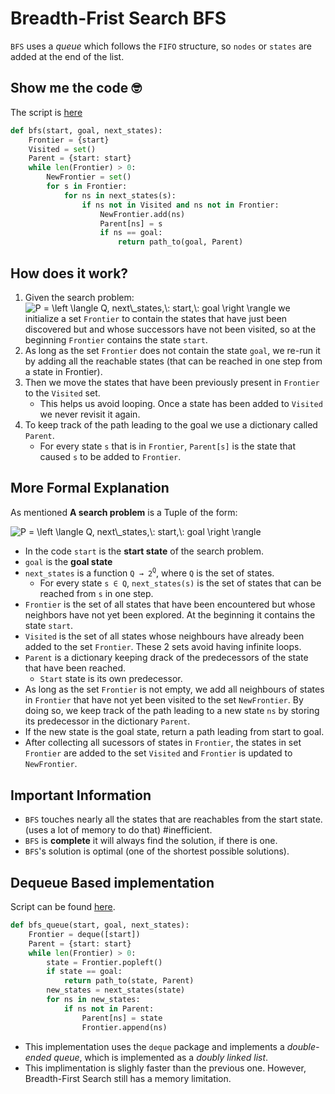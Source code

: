 # Breadth-Frist Search BFS
`BFS` uses a *queue* which follows the `FIFO` structure, so `nodes` or `states` are added at the end of the list.

## Show me the code 🤓
The script is [here](Scripts/2_2_BFS.py)

```py
def bfs(start, goal, next_states):
    Frontier = {start}
    Visited = set()
    Parent = {start: start}
    while len(Frontier) > 0:
        NewFrontier = set()
        for s in Frontier:
            for ns in next_states(s):
                if ns not in Visited and ns not in Frontier:
                    NewFrontier.add(ns)
                    Parent[ns] = s
                    if ns == goal:
                        return path_to(goal, Parent)
```



## How does it work?

1. Given the search problem: <img src="https://latex.codecogs.com/png.latex?\dpi{150}&space;\bg_black&space;P&space;=&space;\left&space;\langle&space;Q,&space;next\_states,\:&space;start,\:&space;goal&space;\right&space;\rangle" title="P = \left \langle Q, next\_states,\: start,\: goal \right \rangle" /> we initialize a set `Frontier` to contain the states that have just been discovered but and whose successors have not been visited, so at the beginning `Frontier` contains the state `start`.
2. As long as the set `Frontier` does not contain the state `goal`, we re-run it by adding all the reachable states (that can be reached in one step from a state in Frontier).
3. Then we move the states that have been previously present in `Frontier` to the `Visited` set.
   - This helps us avoid looping. Once a state has been added to `Visited` we never revisit it again.
4. To keep track of the path leading to the goal we use a dictionary called `Parent`.
   - For every state `s` that is in `Frontier`, `Parent[s]` is the state that caused `s` to be added to `Frontier`.

## More Formal Explanation
As mentioned **A search problem** is a Tuple of the form:

<img src="https://latex.codecogs.com/png.latex?\dpi{150}&space;\bg_black&space;P&space;=&space;\left&space;\langle&space;Q,&space;next\_states,\:&space;start,\:&space;goal&space;\right&space;\rangle" title="P = \left \langle Q, next\_states,\: start,\: goal \right \rangle" />

- In the code `start` is the **start state** of the search problem.
- `goal` is the **goal state**
- `next_states` is a function `Q → 2`<sup>`Q`</sup>, where `Q` is the set of states.
  - For every state `s ∈ Q`, `next_states(s)` is the set of states that can be reached from `s` in one step.
- `Frontier` is the set of all states that have been encountered but whose neighbors have not yet been explored. At the beginning it contains the state `start`.
- `Visited` is the set of all states whose neighbours have already been added to the set `Frontier`. These 2 sets avoid having infinite loops.
- `Parent` is a dictionary keeping drack of the predecessors of the state that have been reached.     
  - `Start` state is its own predecessor.
- As long as the set `Frontier` is not empty, we add all neighbours of states in `Frontier` that have not yet been visited to the set `NewFrontier`. By doing so, we keep track of the path leading to a new state `ns` by storing its predecessor in the dictionary `Parent`.
- If the new state is the goal state, return a path leading from start to goal.
- After collecting all sucessors of states in `Frontier`, the states in set `Frontier` are added to the set `Visited` and `Frontier` is updated to `NewFrontier`.
  
## Important Information

- `BFS` touches nearly all the states that are reachables from the start state. (uses a lot of memory to do that) #inefficient.
- `BFS` is **complete** it will always find the solution, if there is one.
- `BFS`'s solution is optimal (one of the shortest possible solutions).

## Dequeue Based implementation
Script can be found [here](Scripts/2_2_Queue_Based_BFS.py).
```py
def bfs_queue(start, goal, next_states):
    Frontier = deque([start])
    Parent = {start: start}
    while len(Frontier) > 0:
        state = Frontier.popleft()
        if state == goal:
            return path_to(state, Parent)
        new_states = next_states(state)
        for ns in new_states:
            if ns not in Parent:
                Parent[ns] = state
                Frontier.append(ns)
```
- This implementation uses the `deque` package and implements a *double-ended queue*, which is implemented as a *doubly linked list*.
- This implimentation is slighly faster than the previous one. However, Breadth-First Search still has a memory limitation.